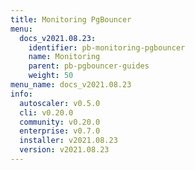 ```yaml
---
title: Monitoring PgBouncer
menu:
  docs_v2021.08.23:
    identifier: pb-monitoring-pgbouncer
    name: Monitoring
    parent: pb-pgbouncer-guides
    weight: 50
menu_name: docs_v2021.08.23
info:
  autoscaler: v0.5.0
  cli: v0.20.0
  community: v0.20.0
  enterprise: v0.7.0
  installer: v2021.08.23
  version: v2021.08.23
---
```


